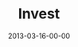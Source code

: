 ---
layout: message
category: message
series: "ROI"
title: "Invest"
date: 2013-03-16-00-00
message_id: 772
audio: "http://s3.amazonaws.com/crossroads-media/message/audio/roi_02.mp3"
audio-duration: "44:20"
program: "http://s3.amazonaws.com/crossroads-media/documents/03_16-17_13Program_LO.pdf"
description: "Chuck Mingo talks about investing."
video: "http://s3.amazonaws.com/crossroads-media/message/video/roi_02.mp4"
video-duration: "44:25"
video-image: "http://s3.amazonaws.com/crossroads-media/images/roi_02_still.jpg"
explicit: false
---